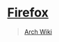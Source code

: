 # [Firefox](https://www.mozilla.org/en-US/firefox/)

> [Arch Wiki](https://wiki.archlinux.org/index.php/Firefox)
